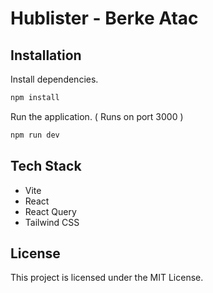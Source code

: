 # Hublister - Berke Atac

## Installation

Install dependencies.

```bash
npm install
```

Run the application. ( Runs on port 3000 )

```bash
npm run dev
```

## Tech Stack

- Vite
- React
- React Query
- Tailwind CSS

## License

This project is licensed under the MIT License.
